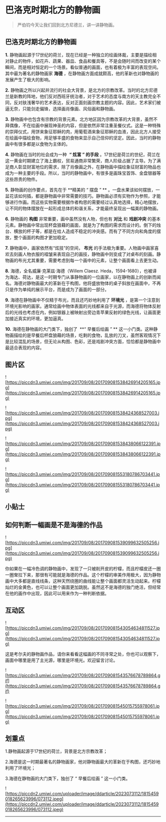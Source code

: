 # 巴洛克时期北方的静物画

> 严伯钧今天让我们回到北方尼德兰，讲一讲静物画。

## 巴洛克时期北方的静物画

 **1.** 静物画起源于17世纪的荷兰，现在已经是一种独立的绘画体裁，主要是描绘相对静止的物件，如花卉、蔬果、器皿、食品和餐具等，不是会随时间而改变的某个瞬间，而是相对恒定的一个场景。看似普通的画面，也有着极为丰富的表现空间。其中最为著名的静物画家 **海德** ，在静物画方面成就颇高，他的革新也对静物画的发展产生了极大的影响。

 **2.** 静物画之所以兴起并流行的社会大背景，是北方的宗教改革。当时的北方尼德兰是新教的阵地，他们反对西班牙统治者，对于艺术的态度与南方的天主教完全不同，反对肤浅奢华的艺术表达，反对正面刻画宗教主题的内容。因此，艺术家们被逼无奈，只能剑走偏锋，选择画肖像画、风俗画和静物画。

 **3.** 静物画中也包含有宗教的背景元素。北方地区因为宗教改革的大背景，虽然不拜偶像，不在绘画中展现神圣的内容，但是依然非常注重圣餐仪式。这是一种特殊的崇拜仪式，用饼来象征耶稣的肉，用葡萄酒来象征耶稣的血液，因此北方人接受在绘画中描绘食物，用足够丰盛的食物来显示自己信仰的坚定。因此，当时的静物画中有很多都是以食物为主体的。

 **4.** 静物画在当时的社会成为一种  **“ 炫富 ” 的手段** 。17世纪是荷兰的世纪，荷兰在这一黄金时期建立了海上霸权，贸易通商非常繁荣，商人阶级占据了主导。为了满足商人彰显财富地位的需求，除了肖像画之外，在静物画中描绘象征财富的物品也成为一种主要的手段。所以，当时的静物画中，有很多是画珠宝首饰、金盘银器等这些昂贵的物件。

 **5.** 静物画的创作要点，首先在于 **精美的 “ 摆盘 ” ** 。一盘水果该如何摆放，一盆花该如何插，都是静物画中非常需要的技巧。静物画必须有实物作为参照，才能够进行作画。而这些实物需要根据作者构思的需要经过认真地选择，精心地摆放，让不同的物体摆放在一起形成总体的和谐关系，才能最终呈现出一幅美的静物画。

 **6.** 静物画的 **构图** 非常重要，画中虽然没有人物，但也有 **对比** 和 **戏剧冲突** 的基本元素。静物画中常出现杯盘狼藉的画面，就是为了构图的需求而设计的。倒下的烛台、横放的杯子等，都是在给人造成不稳定的冲突感。而有了不同方向和角度的摆放，整个画面的构图才更加稳定。

 **7.** 静物画中，画家依然有“炫技”的空间， **布光** 的手法极为重要。人物画中画家喜欢去刻画人物衣服的褶皱来表现自己的画技，静物画中则变成了对桌布的刻画。静物画的布光尤其重要，需要考虑到每一个画中的元素，让整个画面看上去更生动。

 **8.** 海德，全名威廉·克莱兹·海德（Willem Claesz. Heda，1594-1680），也被译为海达、荷达，是这一时期专门从事静物画的一位画家，以在静物画上的创新而闻名。海德对静物画最大的革新在于构图，他将盛放物体的桌子斜放在画面中，不再只是作为单纯的展示平台，而是成为了画面的一部分。

 **9.** 海德在静物画中不仅精于布光，而且还巧妙地利用了 **环境光** ，是第一个注意到环境光影响的画家。通常绘画中物体表面的光线都来自于光源，而海德将物体反射后的光线也考虑在内，例如银器上被映射出旁边青苹果反射的绿色光线，让画面更加接近真实的环境，更加逼真。

 **10.** 海德在静物画的大门类下，独创了  **“ 早餐后绘画 ” ** 这一小门类。这种静物画描绘的是早餐后杯盘狼藉的场景，吃剩的食物，乱放的刀叉，虽然客观情况下是比较混乱的场景，但无论从构图、色彩，还是戏剧冲突方面，恰恰都是静物画中最适合表现的内容。

## 图片区

![https://piccdn3.umiwi.com/img/201709/08/201709081538426914205165.jpg](https://piccdn3.umiwi.com/img/201709/08/201709081538426914205165.jpg)

![https://piccdn3.umiwi.com/img/201709/08/201709081538424368527003.jpg](https://piccdn3.umiwi.com/img/201709/08/201709081538424368527003.jpg)

![https://piccdn3.umiwi.com/img/201709/08/201709081538438066122391.jpg](https://piccdn3.umiwi.com/img/201709/08/201709081538438066122391.jpg)

![https://piccdn3.umiwi.com/img/201709/08/201709081553180786703441.jpg](https://piccdn3.umiwi.com/img/201709/08/201709081553180786703441.jpg)

## 小贴士

## 如何判断一幅画是不是海德的作品

![https://piccdn3.umiwi.com/img/201709/08/201709081539099632505256.jpg](https://piccdn3.umiwi.com/img/201709/08/201709081539099632505256.jpg)

你如果在一幅冷色调的静物画中，发现了一只被削开皮的柠檬，而且柠檬皮还一圈一圈耷拉下来，那很有可能就是海德的作品。这个柠檬的审美作用极大，因为静物画中大多都是直线线条，这种天然绕圈的曲线能让整个画面都灵活生动起来。柠檬灿烂的金黄色，也可以让整个画面更加跳脱。虽然这不是海德的独门绝活，但经常在他的画作中出现，因此可以用来作为一种判断依据。

## 互动区

![https://piccdn3.umiwi.com/img/201709/08/201709081543054634811527.jpg](https://piccdn3.umiwi.com/img/201709/08/201709081543054634811527.jpg)

这是考尔夫的静物画作品，请你来看看这幅画的不同寻常之处，你也可以观察下，画面中哪里是用了主光源，哪里是环境光。欢迎留言讨论。

![https://piccdn3.umiwi.com/img/201709/08/201709081543576678789864.gif](https://piccdn3.umiwi.com/img/201709/08/201709081543576678789864.gif)

![https://piccdn3.umiwi.com/img/201709/08/201709081545015755978061.jpg](https://piccdn3.umiwi.com/img/201709/08/201709081545015755978061.jpg)

## 划重点

1.静物画起源于17世纪的荷兰，背景是北方宗教改革；

2.海德是这一时期最著名的静物画家，他对静物画最大的革新在于构图，还巧妙地利用了环境光；

3.海德在静物画的大门类下，独创了 “ 早餐后绘画 ” 这一小门类。

![https://piccdn2.umiwi.com/uploader/image/ddarticle/2023073112/1815459018265623996/073112.jpeg](https://piccdn2.umiwi.com/uploader/image/ddarticle/2023073112/1815459018265623996/073112.jpeg)

---
